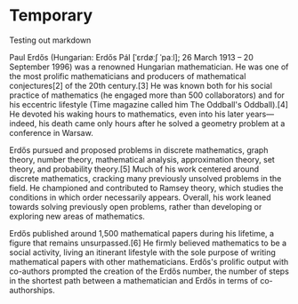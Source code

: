 # Temporary
Testing out markdown

Paul Erdős (Hungarian: Erdős Pál [ˈɛrdøːʃ ˈpaːl]; 26 March 1913 – 20 September 1996) was a renowned Hungarian mathematician. He was one of the most prolific mathematicians and producers of mathematical conjectures[2] of the 20th century.[3] He was known both for his social practice of mathematics (he engaged more than 500 collaborators) and for his eccentric lifestyle (Time magazine called him The Oddball's Oddball).[4] He devoted his waking hours to mathematics, even into his later years—indeed, his death came only hours after he solved a geometry problem at a conference in Warsaw.

Erdős pursued and proposed problems in discrete mathematics, graph theory, number theory, mathematical analysis, approximation theory, set theory, and probability theory.[5] Much of his work centered around discrete mathematics, cracking many previously unsolved problems in the field. He championed and contributed to Ramsey theory, which studies the conditions in which order necessarily appears. Overall, his work leaned towards solving previously open problems, rather than developing or exploring new areas of mathematics.

Erdős published around 1,500 mathematical papers during his lifetime, a figure that remains unsurpassed.[6] He firmly believed mathematics to be a social activity, living an itinerant lifestyle with the sole purpose of writing mathematical papers with other mathematicians. Erdős's prolific output with co-authors prompted the creation of the Erdős number, the number of steps in the shortest path between a mathematician and Erdős in terms of co-authorships.
